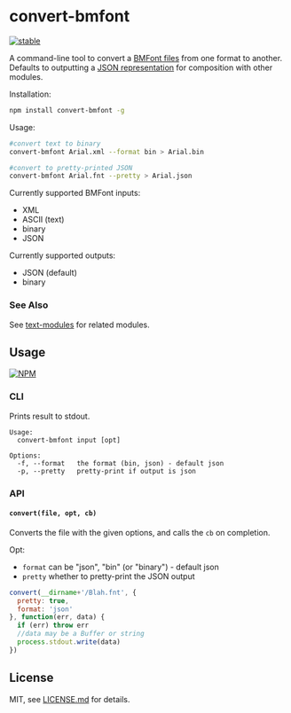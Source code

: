 # convert-bmfont

[![stable](http://badges.github.io/stability-badges/dist/stable.svg)](http://github.com/badges/stability-badges)

A command-line tool to convert a [BMFont files](http://www.angelcode.com/products/bmfont/) from one format to another. Defaults to outputting a [JSON representation](https://github.com/Jam3/load-bmfont/blob/master/json-spec.md) for composition with other modules.

Installation:

```sh
npm install convert-bmfont -g
```

Usage:

```sh
#convert text to binary
convert-bmfont Arial.xml --format bin > Arial.bin

#convert to pretty-printed JSON
convert-bmfont Arial.fnt --pretty > Arial.json
```

Currently supported BMFont inputs:

- XML
- ASCII (text)
- binary
- JSON

Currently supported outputs:

- JSON (default)
- binary

### See Also

See [text-modules](https://github.com/mattdesl/text-modules) for related modules.

## Usage

[![NPM](https://nodei.co/npm/convert-bmfont.png)](https://www.npmjs.com/package/convert-bmfont)

### CLI

Prints result to stdout.

```
Usage:
  convert-bmfont input [opt]

Options:
  -f, --format   the format (bin, json) - default json
  -p, --pretty   pretty-print if output is json
```

### API

#### `convert(file, opt, cb)`

Converts the file with the given options, and calls the `cb` on completion.

Opt:

- `format` can be "json", "bin" (or "binary") - default json
- `pretty` whether to pretty-print the JSON output

```js
convert(__dirname+'/Blah.fnt', {
  pretty: true,
  format: 'json'
}, function(err, data) {
  if (err) throw err
  //data may be a Buffer or string
  process.stdout.write(data)
})
```

## License

MIT, see [LICENSE.md](http://github.com/Jam3/convert-bmfont/blob/master/LICENSE.md) for details.
